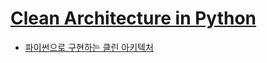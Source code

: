 # [Clean Architecture in Python](https://leanpub.com/clean-architectures-in-python)

- [파이썬으로 구현하는 클린 아키텍처](https://dailyheumsi.tistory.com/240)